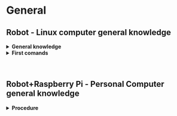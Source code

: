 # General


## Robot - Linux computer general knowledge


<details>
  <summary><strong>General knowledge</strong></summary>

1. Source the terminal

```
(surce /opt/ros/noetic/setup.bash)
source interbotics_ws/devel/setup.bash
```

2. Don't worry if you still don't see the topics after running `rostopic list`. Untill you don't `roslaunch` some packages you won't see them. Alos, don't worry about `roscore`, it will automaticaly run when you `roslaunch`.

3. Play arround with the pakages at your disposal, get to kn ow them. Check this comand out: `roscd → to see where a package is` and `rospack list`

4. github → interbotix_ros_manipulators → interbotix_ros_xsarms → interbotix_ros_xsarms_control → config → wx250s.yaml ⇒ config file to see joint order, names, sleep_position,  groups (such as arm), etc…

</details>

<details>
  <summary><strong>First comands</strong></summary>

7. To have model loaded and play arround in RViz (play with model):
    - Use description package: `roslaunch interbotix_xsarm_description xsarm_descriptions.launch robot_model:=wx250s use_joint_pub_gui:=true`
      - note for better rviz visuals: RobotModel → alpha → set transparency to 0.5
      - note for better rviz visuals: TF → Frames → show/not show axes in joint
8. To talk to the robot and move it in real world:
    - `roslaunch interbotix_xsarm_control xsarm_control.launch robot_model:=wx250s`
      - In the playground box, write _wx250s_ under **Robot Namespace** (light becae green). Now you are connected to real robot
      - Important paramenters: **use_sim** → to simulate the robot moovments. It will be usefull later, when we will code and mouve the robot to test our code before breaking the robot!!!!!!!!

    <details>
      <summary>Topics</summary>

    `rostopic list`

    Now you can see interesting topics. Such `/wx250s/commands/joint_group` (pub to a group of joint), `/wx250s/commands/joint_single` (pub to one joint), `/wx250s/commands/joint_trajectory` (pub joint trajectory message).

    - Publish to **`/wx250s/commands/joint_group`**:

      1. Home position:`rostopic pub -1 /wx250s/comands/joint_group interbotix_ws_sdk/JointGroupComand “name: ‘arm’ cmd: [0,0,0,0,0,0]”`
        - where `name: ‘arm’`is the arm_group (everithing eccept the gripper
        - where `cmd: [0,0,0,0,0,0]` are joint angles (→ rect position (home))
      2. Sleep position: `rostopic pub -1 /wx250s/comands/joint_group interbotix_ws_sdk/JointGroupComand “name: ‘arm’ cmd: [<set_of_positions>]”`
        - to **find the `<set of positions>`** go to github → interbotix_ros_manipulators → interbotix_ros_xsarms → interbotix_ros_xsarms_control → **config → wx250s.yaml** ⇒ config file to see joint order, names, sleep_position, groups (such as `arm`), etc…

    </details>

    <details>
      <summary>Services</summary>

    `rosservice list`

    Now you can see interesting services. Such `/wx250s/get_robot_info` (see infos about robot)and `/wx250s/torque_enable` (to enable or desable torque).

    1. `rosservice call /wx250s/get_robot_info "cmd_type: 'group' name: 'arm'"`
        - where `cmd_type: 'group'` says u want informations from a certain group of motors
        - where `name: 'arm'` says the group of motors u want to get infos
        ⇒ see mode, profile_type (velocity vs time), joint infos & joint limits, etc…
    2. `rosservice call /wx250s/torque_enable "cmd_type: 'group' name: 'arm' enable: false"`
        - when `enable: false`, the robot collapse. So hold it before running the comand
        - Usefull because you can turn off the torque, manualy move the robot in the desire position and turn on torque again (`enable: true`). At this point you can `rostopic echo wx250s/joint_states` to see informations about current desired position.
    </details>

</details>



<br>
<br>

## Robot+Raspberry Pi - Personal Computer general knowledge

<details>
  <summary><strong>Procedure</strong></summary>

Still not working... comming soon


</details>

<br>

